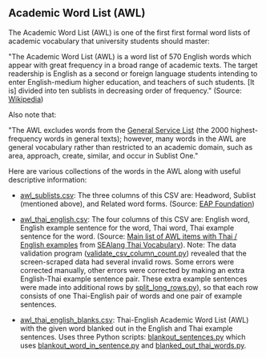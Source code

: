 ## Academic Word List (AWL) 

The Academic Word List (AWL) is one of the first first formal word lists of academic vocabulary that university students should master: 

"The Academic Word List (AWL) is a word list of 570 English words which appear with great frequency in a broad range of academic texts. 
The target readership is English as a second or foreign language students intending to enter English-medium higher education, and teachers of such students. 
[It is] divided into ten sublists in decreasing order of frequency." (Source: [Wikipedia](https://en.wikipedia.org/wiki/Academic_Word_List)) 

Also note that: 

"The AWL excludes words from the [General Service List](https://en.wikipedia.org/wiki/General_Service_List) (the 2000 highest-frequency words in general texts); however, many words in the AWL are general vocabulary rather than restricted to an academic domain, such as area, approach, create, similar, and occur in Sublist One." 

Here are various collections of the words in the AWL along with useful descriptive information:

- [awl_sublists.csv](https://github.com/jonfernq/Flashcard-Data/blob/main/Academic-Word-List/awl_sublists.csv): The three columns of this CSV are: Headword, Sublist (mentioned above), and Related word forms. (Source: [EAP Foundation](https://www.eapfoundation.com/vocab/academic/awllists/)) 

- [awl_thai_english.csv](https://github.com/jonfernq/Flashcard-Data/blob/main/Academic-Word-List/awl_thai_english.csv): The four columns of this CSV are: English word, English example sentence for the word, Thai word, 
Thai example sentence for the word. (Source: [Main list of AWL items with Thai / English examples](http://www.sealang.net/thai/vocabulary/awl-2.htm) from [SEAlang Thai Vocabulary](http://sealang.net/thai/vocabulary/)). Note: The data validation program ([validate_csv_column_count.py](https://github.com/jonfernq/Flashcard-Data/blob/main/Academic-Word-List/validate_csv_column_count.py)) revealed that the screen-scraped data had several invalid rows. Some errors were corrected manually, other errors were corrected by making an extra English-Thai example sentence pair. These extra example sentences were made into additional rows by [split_long_rows.py](https://github.com/jonfernq/Flashcard-Data/blob/main/Academic-Word-List/split_long_rows.py)), so that each row consists of one Thai-English pair of words and one pair of example sentences.

- [awl_thai_english_blanks.csv](https://github.com/jonfernq/Flashcard-Data/blob/main/Academic-Word-List/awl_thai_english_blanks.csv): Thai-English Academic Word List (AWL) with the given word blanked out in the English and Thai example sentences. Uses three Python scripts: [blankout_sentences.py](https://github.com/jonfernq/Flashcard-Data/blob/main/Academic-Word-List/blankout_sentences.py) which uses [blankout_word_in_sentence.py](https://github.com/jonfernq/Flashcard-Data/blob/main/Academic-Word-List/blankout_word_in_sentence.py) and [blanked_out_thai_words.py](https://github.com/jonfernq/Flashcard-Data/blob/main/Academic-Word-List/blanked_out_thai_words.py).


